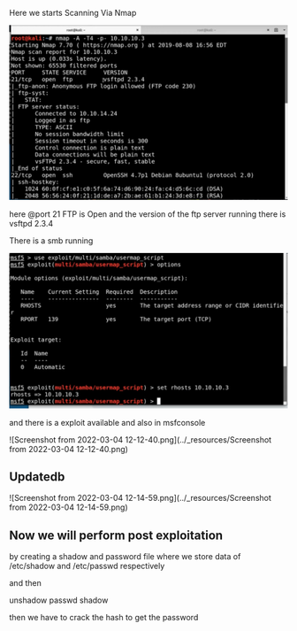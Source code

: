 Here we starts Scanning Via Nmap

![Screenshot from 2022-03-04 12-11-32.png](https://github.com/ayushrajrocky/HTB/raw/main/a4b14a2180354602aaeb584352b50166.png)

here @port 21 FTP is Open and the version of the ftp server running there is vsftpd 2.3.4

There is a smb running

![Screenshot from 2022-03-04 12-11-32.png](https://github.com/ayushrajrocky/HTB/raw/main/af091f3760334f81be71f2cba635c7b4.png)

and there is a exploit available and also in msfconsole

![Screenshot from 2022-03-04 12-12-40.png](../_resources/Screenshot from 2022-03-04 12-12-40.png)

## Updatedb

![Screenshot from 2022-03-04 12-14-59.png](../_resources/Screenshot from 2022-03-04 12-14-59.png)

## Now we will perform post exploitation 

by creating a shadow and password file where we store data of /etc/shadow and /etc/passwd respectively 

and then 

unshadow passwd shadow

then we have to crack the hash to get the password

